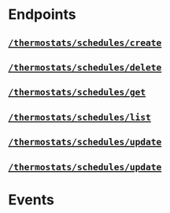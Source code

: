 # Endpoints

## [`/thermostats/schedules/create`](./create.md)


## [`/thermostats/schedules/delete`](./delete.md)


## [`/thermostats/schedules/get`](./get.md)


## [`/thermostats/schedules/list`](./list.md)


## [`/thermostats/schedules/update`](./update.md)


## [`/thermostats/schedules/update`](./update.md)


# Events
